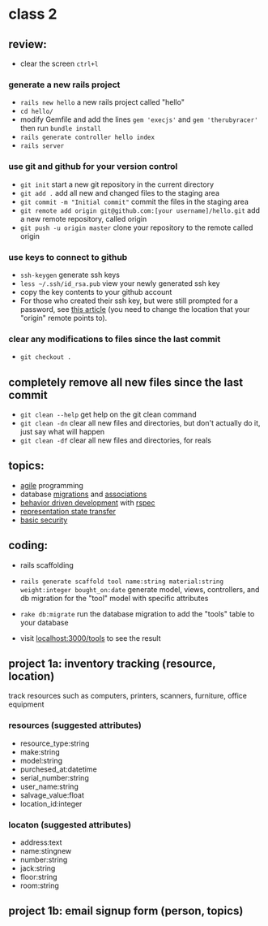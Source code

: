 # class 2

## review:

* clear the screen `ctrl+l`

### generate a new rails project

* `rails new hello` a new rails project called "hello"
* `cd hello/`
* modify Gemfile and add the lines `gem 'execjs'` and `gem 'therubyracer'` then run `bundle install`
* `rails generate controller hello index`
* `rails server`

### use git and github for your version control

* `git init` start a new git repository in the current directory
* `git add .` add all new and changed files to the staging area
* `git commit -m "Initial commit"` commit the files in the staging area
* `git remote add origin git@github.com:[your username]/hello.git` add a new remote repository, called origin
* `git push -u origin master` clone your repository to the remote called origin

### use keys to connect to github

* `ssh-keygen` generate ssh keys
* `less ~/.ssh/id_rsa.pub` view your newly generated ssh key
* copy the key contents to your github account
* For those who created their ssh key, but were still prompted for a password, see [this article](https://help.github.com/articles/why-is-git-always-asking-for-my-password) (you need to change the location that your "origin" remote points to).

### clear any modifications to files since the last commit

* `git checkout .`

## completely remove all new files since the last commit

* `git clean --help` get help on the git clean command
* `git clean -dn` clear all new files and directories, but don't actually do it, just say what will happen
* `git clean -df` clear all new files and directories, for reals

## topics:

* [agile](http://agilemanifesto.org/) programming
* database [migrations](http://guides.rubyonrails.org/migrations.html) and [associations](http://guides.rubyonrails.org/association_basics.html)
* [behavior driven development](http://behaviour-driven.org/) with [rspec](http://rubydoc.info/gems/rspec-rails/frames)
* [representation state transfer](http://guides.rubyonrails.org/getting_started.html#rest)
* [basic security](http://guides.rubyonrails.org/security.html)

## coding:

* rails scaffolding

* `rails generate scaffold tool name:string material:string weight:integer bought_on:date` generate model, views, controllers, and db migration for the "tool" model with specific attributes
* `rake db:migrate` run the database migration to add the "tools" table to your database
* visit [localhost:3000/tools](http://localhost:3000/tools) to see the result

## project 1a: inventory tracking (resource, location)

track resources such as computers, printers, scanners, furniture, office equipment

### resources (suggested attributes)

* resource_type:string
* make:string
* model:string
* purchesed_at:datetime
* serial_number:string
* user_name:string
* salvage_value:float
* location_id:integer

### locaton (suggested attributes)

* address:text
* name:stingnew
* number:string
* jack:string
* floor:string
* room:string

## project 1b: email signup form (person, topics)
